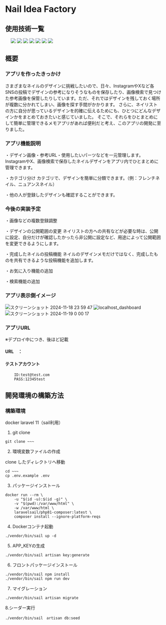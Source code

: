 # Nail Idea Factory
## 使用技術一覧
<p style="display: inline">
　<!-- フロントエンドの言語一覧 -->
    <img src="https://img.shields.io/badge/-HTML-99d1ce.svg?logo=&style=for-the-badge">
    <img src="https://img.shields.io/badge/-CSS-1572B6.svg?logo=&style=for-the-badge">
    <img src="https://img.shields.io/badge/-Javascript-fff5a1.svg?logo=javascript&style=for-the-badge">
  <!-- フロントエンドのフレームワーク一覧 -->
<!--   <img src="https://img.shields.io/badge/-Next.js-000000.svg?logo=next.js&style=for-the-badge"> -->
  <!-- バックエンドの言語一覧 -->
  <img src="https://img.shields.io/badge/-Php-cccfff.svg?logo=php&style=for-the-badge">
  <!-- バックエンドのフレームワーク一覧 -->
  <img src="https://img.shields.io/badge/-Laravel-f3a68c.svg?logo=laravel&style=for-the-badge">
  <!-- ミドルウェア一覧 -->
  <img src="https://img.shields.io/badge/-MySQL-4479A1.svg?logo=mysql&style=for-the-badge&logoColor=white">
  <!-- インフラ一覧 -->
  <img src="https://img.shields.io/badge/-Docker-1488C6.svg?logo=docker&style=for-the-badge">
</p>

## 概要
### アプリを作ったきっかけ
さまざまなネイルのデザインに挑戦したいので、日々、InstagramやXなど各SNSの投稿でデザインの参考になりそうなものを保存したり、画像検索で見つけた参考画像を保管したりしています。ただ、それではデザインを残しておく場所が複数に分かれてしまい、画像を探す手間がかかります。 
さらに、ネイリストの方に自分が思っているデザインを的確に伝えるためにも、ひとつにどんなデザインかをまとめておきたいと感じていました。
そこで、それらをひとまとめにして簡単に管理できるメモアプリがあれば便利だと考え、このアプリの開発に至りました。

### アプリ機能説明
・デザイン画像・参考URL・使用したいパーツなどを一元管理します。
 InstagramやX、画像検索で保存したネイルデザインをアプリ内でひとまとめに管理できます。

・カテゴリ分け
カテゴリで、デザインを簡単に分類できます。（例：フレンチネイル、ニュアンスネイル）

・他の人が登録したデザインも確認することができます。

### 今後の実装予定
・画像などの複数登録調整

・デザインの公開範囲の変更
ネイリストの方への共有などが必要な時は、公開に設定、自分だけが確認したかったら非公開に設定など、用途によって公開範囲を変更できるようにします。

・完成したネイルの投稿機能
ネイルのデザインメモだけではなく、完成したものを共有できるような投稿機能を追加します。

・お気に入り機能の追加

・検索機能の追加

### アプリ表示側イメージ
![スクリーンショット 2024-11-18 23 59 47](https://github.com/user-attachments/assets/334bb3fd-886d-4780-aeb2-129706933b95)
![localhost_dashboard](https://github.com/user-attachments/assets/c5c032fa-ee58-4ea9-99e7-63a2e39d5407)
![スクリーンショット 2024-11-19 0 00 17](https://github.com/user-attachments/assets/fc875aa0-95de-49da-9fda-85ecc55984b5)

### アプリURL
※デプロイ中につき、後ほど記載
#### URL　：
#### テストアカウント
~~~
    ID:test@test.com
    PASS:12345test
~~~

## 開発環境の構築方法

### 構築環境

docker
laravel 11（sail利用）

1. git clone
~~~
git clone ~~~
~~~
2. 環境変数ファイルの作成

clone したディレクトリへ移動
~~~
cd ~~~
cp .env.example .env
~~~
3. パッケージインストール
~~~
docker run --rm \
    -u "$(id -u):$(id -g)" \
    -v "$(pwd):/var/www/html" \
    -w /var/www/html \
    laravelsail/php81-composer:latest \
    composer install --ignore-platform-reqs
~~~
4. Dockerコンテナ起動
~~~
./vendor/bin/sail up -d
~~~
5. APP_KEYの生成
~~~
./vendor/bin/sail artisan key:generate
~~~

6. フロントパッケージインストール
~~~
./vendor/bin/sail npm install
./vendor/bin/sail npm run dev
~~~

7. マイグレーション
~~~
./vendor/bin/sail artisan migrate
~~~

8.シーダー実行
~~~
./vendor/bin/sail　artisan db:seed
~~~

